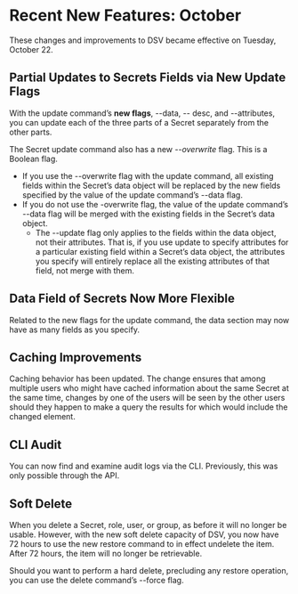﻿[title]: # (Recent New Features)
[tags]: # (DevOps Secrets Vault,DSV,)
[priority]: # (9005)

# Recent New Features: October

These changes and improvements to DSV became effective on Tuesday, October 22.

## Partial Updates to Secrets Fields via New Update Flags

With the update command’s **new flags**, --data, -- desc, and --attributes, you can update each of the three parts of a Secret separately from the other parts. 

The Secret update command also has a new *--overwrite* flag. This is a Boolean flag.

* If you use the --overwrite flag with the update command, all existing fields within the Secret’s data object will be replaced by the new fields specified by the value of the update command’s --data flag.
* If you do not use the -overwrite flag, the value of the update command’s --data flag will be merged with the existing fields in the Secret’s data object.
  * The --update flag only applies to the fields within the data object, not their attributes. That is, if you use update to specify attributes for a particular existing field within a Secret’s data object, the attributes you specify will entirely replace all the existing attributes of that field, not merge with them. 

## Data Field of Secrets Now More Flexible

Related to the new flags for the update command, the data section may now have as many fields as you specify.

## Caching Improvements

Caching behavior has been updated. The change ensures that among multiple users who might have cached information about the same Secret at the same time, changes by one of the users will be seen by the other users should they happen to make a query the results for which would include the changed element.

## CLI Audit

You can now find and examine audit logs via the CLI. Previously, this was only possible through the API. 

## Soft Delete

When you delete a Secret, role, user, or group, as before it will no longer be usable. However, with the new soft delete capacity of DSV, you now have 72 hours to use the new restore command to in effect undelete the item. After 72 hours, the item will no longer be retrievable.

Should you want to perform a hard delete, precluding any restore operation, you can use the delete command’s --force flag.
